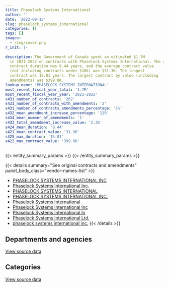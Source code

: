 ```yaml
---
title: Phaselock Systems International
author: ''
date: '2022-09-15'
slug: phaselock_systems_international
categories: []
tags: []
images:
  - /img/cover.png
r_init: |-
  
description: The Government of Canada spent an estimated $1.7M
  in 2021-2022 on contracts with Phaselock Systems International. The average
  contract duration was 0.44 years, and the average contract value
  (not including contracts under $10k) was $31.3K. The longest
  contract was 15.01 years. The largest contract by value (including
  amendments) was $399.8K.
lookup_name: 'PHASELOCK SYSTEMS INTERNATIONAL'
most_recent_fiscal_year_total: '1.7M'
most_recent_fiscal_year_year: '2021-2022'
s431_number_of_contracts: '262'
s431_number_of_contracts_with_amendments: '2'
s431_number_of_contracts_amendments_percentage: '1%'
s432_mean_amendment_increase_percentage: '12%'
s434_mean_number_of_amendments: '1'
s433_total_amendment_increase_value: '2.2K'
s424_mean_duration: '0.44'
s421_mean_contract_value: '31.3K'
s425_max_duration: '15.01'
s422_max_contract_value: '399.8K'
---
```


<script src="/rmarkdown-libs/htmlwidgets/htmlwidgets.js"></script>
<link href="/rmarkdown-libs/datatables-css/datatables-crosstalk.css" rel="stylesheet" />
<script src="/rmarkdown-libs/datatables-binding/datatables.js"></script>
<script src="/rmarkdown-libs/jquery/jquery-3.6.0.min.js"></script>
<link href="/rmarkdown-libs/dt-core-bootstrap/css/dataTables.bootstrap.min.css" rel="stylesheet" />
<link href="/rmarkdown-libs/dt-core-bootstrap/css/dataTables.bootstrap.extra.css" rel="stylesheet" />
<script src="/rmarkdown-libs/dt-core-bootstrap/js/jquery.dataTables.min.js"></script>
<script src="/rmarkdown-libs/dt-core-bootstrap/js/dataTables.bootstrap.min.js"></script>
<link href="/rmarkdown-libs/crosstalk/css/crosstalk.min.css" rel="stylesheet" />
<script src="/rmarkdown-libs/crosstalk/js/crosstalk.min.js"></script>
<script src="/rmarkdown-libs/htmlwidgets/htmlwidgets.js"></script>
<link href="/rmarkdown-libs/datatables-css/datatables-crosstalk.css" rel="stylesheet" />
<script src="/rmarkdown-libs/datatables-binding/datatables.js"></script>
<script src="/rmarkdown-libs/jquery/jquery-3.6.0.min.js"></script>
<link href="/rmarkdown-libs/dt-core-bootstrap/css/dataTables.bootstrap.min.css" rel="stylesheet" />
<link href="/rmarkdown-libs/dt-core-bootstrap/css/dataTables.bootstrap.extra.css" rel="stylesheet" />
<script src="/rmarkdown-libs/dt-core-bootstrap/js/jquery.dataTables.min.js"></script>
<script src="/rmarkdown-libs/dt-core-bootstrap/js/dataTables.bootstrap.min.js"></script>
<link href="/rmarkdown-libs/crosstalk/css/crosstalk.min.css" rel="stylesheet" />
<script src="/rmarkdown-libs/crosstalk/js/crosstalk.min.js"></script>

{{< entity_summary_params >}}
{{< /entity_summary_params >}}

{{< details summary="See original contracts and amendments" panel_body_class="vendor-names-list" >}}
- [PHASELOCK SYSTEMS INTERNATIONAL INC](https://search.open.canada.ca/en/ct/?sort=contract_value_f%20desc&page=1&search_text=%22PHASELOCK%20SYSTEMS%20INTERNATIONAL%20INC%22)
- [Phaselock Systems International Inc.](https://search.open.canada.ca/en/ct/?sort=contract_value_f%20desc&page=1&search_text=%22Phaselock%20Systems%20International%20Inc.%22)
- [PHASELOCK SYSTEMS INTERNATIONAL](https://search.open.canada.ca/en/ct/?sort=contract_value_f%20desc&page=1&search_text=%22PHASELOCK%20SYSTEMS%20INTERNATIONAL%22)
- [PHASELOCK SYSTEMS INTERNATIONAL INC.](https://search.open.canada.ca/en/ct/?sort=contract_value_f%20desc&page=1&search_text=%22PHASELOCK%20SYSTEMS%20INTERNATIONAL%20INC.%22)
- [Phaselock Systems International](https://search.open.canada.ca/en/ct/?sort=contract_value_f%20desc&page=1&search_text=%22Phaselock%20Systems%20International%22)
- [Phaselock Systems International Inc](https://search.open.canada.ca/en/ct/?sort=contract_value_f%20desc&page=1&search_text=%22Phaselock%20Systems%20International%20Inc%22)
- [Phaselock Systems International In](https://search.open.canada.ca/en/ct/?sort=contract_value_f%20desc&page=1&search_text=%22Phaselock%20Systems%20International%20In%22)
- [Phaselock Systems International Ltd.](https://search.open.canada.ca/en/ct/?sort=contract_value_f%20desc&page=1&search_text=%22Phaselock%20Systems%20International%20Ltd.%22)
- [phaselock systems international inc.](https://search.open.canada.ca/en/ct/?sort=contract_value_f%20desc&page=1&search_text=%22phaselock%20systems%20international%20inc.%22)
{{< /details >}}

## Departments and agencies

<div id="htmlwidget-1" style="width:100%;height:auto;" class="datatables html-widget"></div>
<script type="application/json" data-for="htmlwidget-1">{"x":{"style":"bootstrap","filter":"none","vertical":false,"data":[["<a href=\"/departments/aafc-aac/\">Agriculture and Agri-Food Canada<\/a>","<a href=\"/departments/acoa-apeca/\">Atlantic Canada Opportunities Agency<\/a>","<a href=\"/departments/cbsa-asfc/\">Canada Border Services Agency<\/a>","<a href=\"/departments/cnsc-ccsn/\">Canadian Nuclear Safety Commission<\/a>","<a href=\"/departments/cra-arc/\">Canada Revenue Agency<\/a>","<a href=\"/departments/csa-asc/\">Canadian Space Agency<\/a>","<a href=\"/departments/csc-scc/\">Correctional Service of Canada<\/a>","<a href=\"/departments/dfo-mpo/\">Fisheries and Oceans Canada<\/a>","<a href=\"/departments/dnd-mdn/\">National Defence<\/a>","<a href=\"/departments/ec/\">Environment and Climate Change Canada<\/a>","<a href=\"/departments/esdc-edsc/\">Employment and Social Development Canada<\/a>","<a href=\"/departments/fin/\">Department of Finance Canada<\/a>","<a href=\"/departments/hc-sc/\">Health Canada<\/a>","<a href=\"/departments/iaac-aeic/\">Impact Assessment Agency of Canada<\/a>","<a href=\"/departments/nrc-cnrc/\">National Research Council Canada<\/a>","<a href=\"/departments/nrcan-rncan/\">Natural Resources Canada<\/a>","<a href=\"/departments/pc/\">Parks Canada<\/a>","<a href=\"/departments/pch/\">Canadian Heritage<\/a>","<a href=\"/departments/pwgsc-tpsgc/\">Public Services and Procurement Canada<\/a>","<a href=\"/departments/rcmp-grc/\">Royal Canadian Mounted Police<\/a>","<a href=\"/departments/ssc-spc/\">Shared Services Canada<\/a>","<a href=\"/departments/tc/\">Transport Canada<\/a>"],[26953.33,null,30916.8,null,56983.17,null,13543.05,14666.95,118027.79,null,18122.5,null,null,175192.04,564868.53,110206.84,null,null,22140.17,98665.32,31262.93,113675.01],[null,4467.75,71924.93,21373.95,null,null,27779,null,114180.52,85240.11,31553.7,null,13305.75,null,860623.66,157628.89,11623.98,55590.76,48360.23,366337.7,88950.3,127053.31],[29979.54,11616.15,null,null,57027.15,11467.03,22798.16,23912.16,325990.34,125310.21,null,null,null,null,642914.6,25044.35,null,null,223753.71,171419.4,57135.24,21549.67],[null,null,null,10961,null,null,41978.23,null,4249.19,151845.63,null,15026.18,null,null,1336644.21,null,null,null,11610.75,49309.82,78742.81,45134.39]],"container":"<table class=\"table table-striped table-hover row-border order-column display\">\n  <thead>\n    <tr>\n      <th>Department<\/th>\n      <th>2018-2019<\/th>\n      <th>2019-2020<\/th>\n      <th>2020-2021<\/th>\n      <th>2021-2022<\/th>\n    <\/tr>\n  <\/thead>\n<\/table>","options":{"order":[[4,"desc"]],"pageLength":10,"autoWidth":true,"columnDefs":[{"targets":1,"render":"function(data, type, row, meta) {\n    return type !== 'display' ? data : DTWidget.formatCurrency(data, \"$\", 2, 3, \",\", \".\", true, null);\n  }"},{"targets":2,"render":"function(data, type, row, meta) {\n    return type !== 'display' ? data : DTWidget.formatCurrency(data, \"$\", 2, 3, \",\", \".\", true, null);\n  }"},{"targets":3,"render":"function(data, type, row, meta) {\n    return type !== 'display' ? data : DTWidget.formatCurrency(data, \"$\", 2, 3, \",\", \".\", true, null);\n  }"},{"targets":4,"render":"function(data, type, row, meta) {\n    return type !== 'display' ? data : DTWidget.formatCurrency(data, \"$\", 2, 3, \",\", \".\", true, null);\n  }"},{"width":"16%","targets":[1,2,3,4]},{"className":"dt-right","targets":[1,2,3,4]}],"orderClasses":false}},"evals":["options.columnDefs.0.render","options.columnDefs.1.render","options.columnDefs.2.render","options.columnDefs.3.render"],"jsHooks":[]}</script>
<p class="text-right">
<a href="https://github.com/GoC-Spending/contracts-data/tree/main/data/out/vendors/phaselock_systems_international/summary_by_fiscal_year_by_department.csv" class="source-data-link btn btn-link">View source data</a>
</p>

## Categories

<div id="htmlwidget-2" style="width:100%;height:auto;" class="datatables html-widget"></div>
<script type="application/json" data-for="htmlwidget-2">{"x":{"style":"bootstrap","filter":"none","vertical":false,"data":[["<a href=\"/categories/other/\">(Other)<\/a>","<a href=\"/categories/facilities_and_construction/\">Facilities and construction<\/a>","<a href=\"/categories/defence/\">Defence<\/a>","<a href=\"/categories/professional_services/\">Professional services<\/a>","<a href=\"/categories/information_technology/\">Information technology<\/a>","<a href=\"/categories/industrial_products_and_services/\">Industrial products and services<\/a>"],[null,18745.5,118027.79,null,1234361.62,24089.53],[11881.95,1673.7,114180.52,null,1859653.03,98605.34],[null,null,325990.34,null,1382392.97,41534.4],[null,null,4249.19,8571.7,1709937.66,22743.66]],"container":"<table class=\"table table-striped table-hover row-border order-column display\">\n  <thead>\n    <tr>\n      <th>Category<\/th>\n      <th>2018-2019<\/th>\n      <th>2019-2020<\/th>\n      <th>2020-2021<\/th>\n      <th>2021-2022<\/th>\n    <\/tr>\n  <\/thead>\n<\/table>","options":{"order":[[4,"desc"]],"dom":"t","pageLength":30,"autoWidth":true,"columnDefs":[{"targets":1,"render":"function(data, type, row, meta) {\n    return type !== 'display' ? data : DTWidget.formatCurrency(data, \"$\", 2, 3, \",\", \".\", true, null);\n  }"},{"targets":2,"render":"function(data, type, row, meta) {\n    return type !== 'display' ? data : DTWidget.formatCurrency(data, \"$\", 2, 3, \",\", \".\", true, null);\n  }"},{"targets":3,"render":"function(data, type, row, meta) {\n    return type !== 'display' ? data : DTWidget.formatCurrency(data, \"$\", 2, 3, \",\", \".\", true, null);\n  }"},{"targets":4,"render":"function(data, type, row, meta) {\n    return type !== 'display' ? data : DTWidget.formatCurrency(data, \"$\", 2, 3, \",\", \".\", true, null);\n  }"},{"width":"16%","targets":[1,2,3,4]},{"className":"dt-right","targets":[1,2,3,4]}],"orderClasses":false,"lengthMenu":[10,25,30,50,100]}},"evals":["options.columnDefs.0.render","options.columnDefs.1.render","options.columnDefs.2.render","options.columnDefs.3.render"],"jsHooks":[]}</script>
<p class="text-right">
<a href="https://github.com/GoC-Spending/contracts-data/tree/main/data/out/vendors/phaselock_systems_international/summary_by_fiscal_year_by_category.csv" class="source-data-link btn btn-link">View source data</a>
</p>
